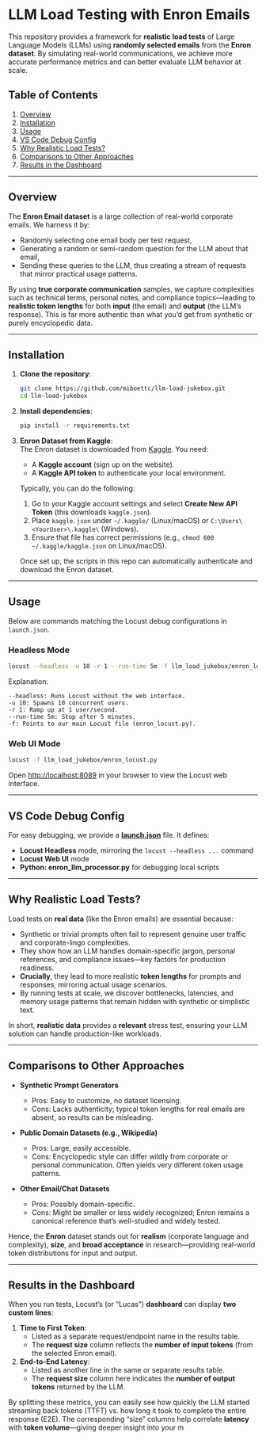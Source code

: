# LLM Load Testing with Enron Emails

This repository provides a framework for **realistic load tests** of Large Language Models (LLMs) using **randomly selected emails** from the **Enron dataset**. By simulating real-world communications, we achieve more accurate performance metrics and can better evaluate LLM behavior at scale.

## Table of Contents
1. [Overview](#overview)  
2. [Installation](#installation)  
3. [Usage](#usage)  
4. [VS Code Debug Config](#vs-code-debug-config)  
5. [Why Realistic Load Tests?](#why-realistic-load-tests)  
6. [Comparisons to Other Approaches](#comparisons-to-other-approaches)  
7. [Results in the Dashboard](#results-in-the-dashboard)

---

## Overview

The **Enron Email dataset** is a large collection of real-world corporate emails. We harness it by:
- Randomly selecting one email body per test request,
- Generating a random or semi-random question for the LLM about that email,
- Sending these queries to the LLM, thus creating a stream of requests that mirror practical usage patterns.

By using **true corporate communication** samples, we capture complexities such as technical terms, personal notes, and compliance topics—leading to **realistic token lengths** for both **input** (the email) and **output** (the LLM’s response). This is far more authentic than what you’d get from synthetic or purely encyclopedic data.

---

## Installation

1. **Clone the repository**:
   ```bash
   git clone https://github.com/miboettc/llm-load-jukebox.git
   cd llm-load-jukebox
   ```

2. **Install dependencies**:
   ```bash
   pip install -r requirements.txt
   ```

3. **Enron Dataset from Kaggle**:  
   The Enron dataset is downloaded from [Kaggle](https://www.kaggle.com/). You need:
   - A **Kaggle account** (sign up on the website).  
   - A **Kaggle API token** to authenticate your local environment.  

   Typically, you can do the following:
   1. Go to your Kaggle account settings and select **Create New API Token** (this downloads `kaggle.json`).  
   2. Place `kaggle.json` under `~/.kaggle/` (Linux/macOS) or `C:\Users\<YourUser>\.kaggle\` (Windows).  
   3. Ensure that file has correct permissions (e.g., `chmod 600 ~/.kaggle/kaggle.json` on Linux/macOS).

   Once set up, the scripts in this repo can automatically authenticate and download the Enron dataset.

---

## Usage

Below are commands matching the Locust debug configurations in `launch.json`.

### Headless Mode

```bash
locust --headless -u 10 -r 1 --run-time 5m -f llm_load_jukebox/enron_locust.py
```

Explanation:

```
--headless: Runs Locust without the web interface.
-u 10: Spawns 10 concurrent users.
-r 1: Ramp up at 1 user/second.
--run-time 5m: Stop after 5 minutes.
-f: Points to our main Locust file (enron_locust.py).
```

### Web UI Mode

```bash
locust -f llm_load_jukebox/enron_locust.py
```

Open [http://localhost:8089](http://localhost:8089) in your browser to view the Locust web interface.

---

## VS Code Debug Config

For easy debugging, we provide a [**launch.json**](.vscode/launch.json) file. It defines:
- **Locust Headless** mode, mirroring the `locust --headless ...` command  
- **Locust Web UI** mode  
- **Python: enron_llm_processor.py** for debugging local scripts  


---

## Why Realistic Load Tests?

Load tests on **real data** (like the Enron emails) are essential because:

- Synthetic or trivial prompts often fail to represent genuine user traffic and corporate-lingo complexities.
- They show how an LLM handles domain-specific jargon, personal references, and compliance issues—key factors for production readiness.
- **Crucially**, they lead to more realistic **token lengths** for prompts and responses, mirroring actual usage scenarios.
- By running tests at scale, we discover bottlenecks, latencies, and memory usage patterns that remain hidden with synthetic or simplistic text.

In short, **realistic data** provides a **relevant** stress test, ensuring your LLM solution can handle production-like workloads.

---

## Comparisons to Other Approaches

- **Synthetic Prompt Generators**  
  - Pros: Easy to customize, no dataset licensing.  
  - Cons: Lacks authenticity; typical token lengths for real emails are absent, so results can be misleading.

- **Public Domain Datasets (e.g., Wikipedia)**  
  - Pros: Large, easily accessible.  
  - Cons: Encyclopedic style can differ wildly from corporate or personal communication. Often yields very different token usage patterns.

- **Other Email/Chat Datasets**  
  - Pros: Possibly domain-specific.  
  - Cons: Might be smaller or less widely recognized; Enron remains a canonical reference that’s well-studied and widely tested.

Hence, the **Enron** dataset stands out for **realism** (corporate language and complexity), **size**, and **broad acceptance** in research—providing real-world token distributions for input and output.

---

## Results in the Dashboard

When you run tests, Locust’s (or “Lucas”) **dashboard** can display **two custom lines**:  
1. **Time to First Token**:  
   - Listed as a separate request/endpoint name in the results table.  
   - The **request size** column reflects the **number of input tokens** (from the selected Enron email).  
2. **End-to-End Latency**:  
   - Listed as another line in the same or separate results table.  
   - The **request size** column here indicates the **number of output tokens** returned by the LLM.

By splitting these metrics, you can easily see how quickly the LLM started streaming back tokens (TTFT) vs. how long it took to complete the entire response (E2E). The corresponding “size” columns help correlate **latency** with **token volume**—giving deeper insight into your m
